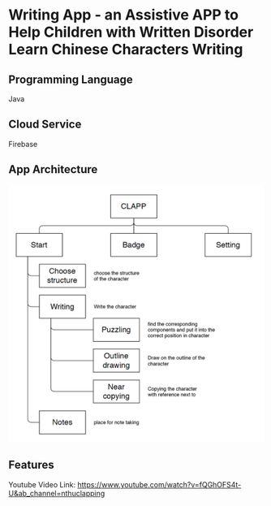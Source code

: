 # Writing App - an Assistive APP to Help Children with Written Disorder Learn Chinese Characters Writing

## Programming Language

Java

## Cloud Service

Firebase

## App Architecture

![alt 文字](https://github.com/howhowlin1996/Writing/blob/master/demo/%E6%9E%B6%E6%A7%8B.png)

## Features

Youtube Video Link: https://www.youtube.com/watch?v=fQGhOFS4t-U&ab_channel=nthuclapping

